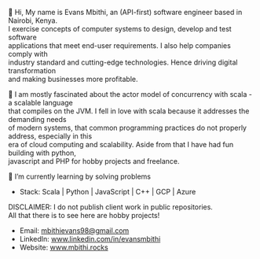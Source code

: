 👋 Hi, My name is Evans Mbithi, an (API-first) software engineer based in Nairobi, Kenya. <br/>
      I exercise concepts of computer systems to design, develop and test software <br/>
      applications that meet end-user requirements. I also help companies comply with <br/>
      industry standard and cutting-edge technologies. Hence driving digital transformation <br/> 
      and making businesses more profitable. 
      
👀 I am mostly fascinated about the actor model of concurrency with scala - a scalable language <br/> 
      that compiles on the JVM. I fell in love with scala because it addresses the demanding needs <br/> 
      of modern systems, that common programming practices do not properly address, especially in this <br/> 
      era of cloud computing and scalability. Aside from that I have had fun building with python, <br/> 
      javascript and PHP for hobby projects and freelance. 
      
🌱 I’m currently learning by solving problems</br>

- Stack: Scala | Python | JavaScript | C++ | GCP | Azure

DISCLAIMER: I do not publish client work in public repositories. </br>
            All that there is to see here are hobby projects! </br>

<!-- 💞️ I’m looking to collaborate on ... -->
- Email: mbithievans98@gmail.com
- LinkedIn: www.linkedin.com/in/evansmbithi
- Website: www.mbithi.rocks

<!---
evansmbithi/evansmbithi is a ✨ special ✨ repository because its `README.md` (this file) appears on your GitHub profile.
You can click the Preview link to take a look at your changes.
--->
